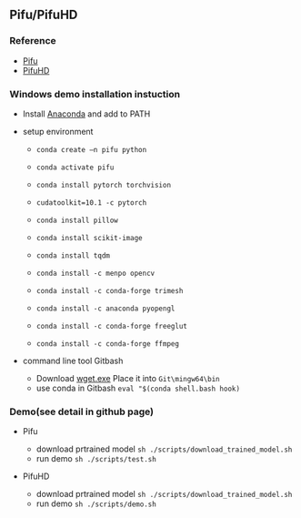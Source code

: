 ## Pifu/PifuHD

### Reference

- [Pifu](https://shunsukesaito.github.io/PIFu/)
- [PifuHD](https://shunsukesaito.github.io/PIFuHD/)

### Windows demo installation instuction 

- Install [Anaconda](https://www.anaconda.com/products/individual) and add to PATH
    
- setup environment

    - `conda create —n pifu python`
    - `conda activate pifu`
    - `conda install pytorch torchvision` 
    - `cudatoolkit=10.1 -c pytorch`
    - `conda install pillow`
    - `conda install scikit-image`
    - `conda install tqdm`
    - `conda install -c menpo opencv`

    - `conda install -c conda-forge trimesh`
    - `conda install -c anaconda pyopengl`
    - `conda install -c conda-forge freeglut`
    - `conda install -c conda-forge ffmpeg`

- command line tool Gitbash

    - Download [wget.exe](https://eternallybored.org/misc/wget/) Place it into `Git\mingw64\bin`
    - use conda in Gitbash `eval "$(conda shell.bash hook)`

### Demo(see detail in github page)

- Pifu

    - download prtrained model `sh ./scripts/download_trained_model.sh
    `
    - run demo `sh ./scripts/test.sh`


- PifuHD

    - download prtrained model `sh ./scripts/download_trained_model.sh
    `
    - run demo `sh ./scripts/demo.sh`